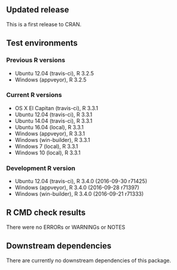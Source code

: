 ## Updated release

This is a first release to CRAN.

## Test environments

### Previous R versions
* Ubuntu 12.04        (travis-ci), R 3.2.5
* Windows              (appveyor), R 3.2.5

### Current R versions
* OS X El Capitan     (travis-ci), R 3.3.1
* Ubuntu 12.04        (travis-ci), R 3.3.1
* Ubuntu 14.04        (travis-ci), R 3.3.1
* Ubuntu 16.04            (local), R 3.3.1
* Windows              (appveyor), R 3.3.1
* Windows           (win-builder), R 3.3.1
* Windows 7               (local), R 3.3.1
* Windows 10              (local), R 3.3.1

### Development R version
* Ubuntu 12.04        (travis-ci), R 3.4.0 (2016-09-30 r71425)
* Windows              (appveyor), R 3.4.0 (2016-09-28 r71397)
* Windows           (win-builder), R 3.4.0 (2016-09-21 r71333)

## R CMD check results

There were no ERRORs or WARNINGs or NOTES

## Downstream dependencies

There are currently no downstream dependencies of this package.
